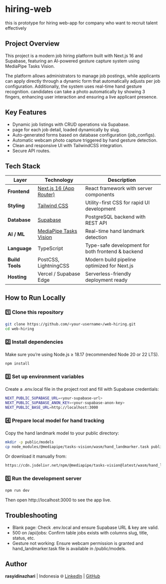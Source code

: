 # hiring-web
this is prototype for hiring web-app for company who want to recruit talent effectively

## Project Overview
This project is a modern job hiring platform built with Next.js 16 and Supabase, featuring an AI-powered gesture capture system using MediaPipe Tasks Vision.

The platform allows administrators to manage job postings, while applicants can apply directly through a dynamic form that automatically adjusts per job configuration.
Additionally, the system uses real-time hand gesture recognition. candidates can take a photo automatically by showing 3 fingers, enhancing user interaction and ensuring a live applicant presence.

## Key Features
- Dynamic job listings with CRUD operations via Supabase.
- page for each job detail, loaded dynamically by slug.
- Auto-generated forms based on database configuration (job_configs).
- Automatic webcam photo capture triggered by hand gesture detection.
- Clean and responsive UI with TailwindCSS integration.
- Secure API routes.

## Tech Stack
| Layer                  | Technology                                                        | Description                                       |
| ---------------------- | ----------------------------------------------------------------- | ------------------------------------------------- |
| **Frontend**           | [Next.js 16 (App Router)](https://nextjs.org/)                    | React framework with server components            |
| **Styling**            | [Tailwind CSS](https://tailwindcss.com/)                          | Utility-first CSS for rapid UI development        |
| **Database**           | [Supabase](https://supabase.com/)                                 | PostgreSQL backend with REST API                  |
| **AI / ML**            | [MediaPipe Tasks Vision](https://developers.google.com/mediapipe) | Real-time hand landmark detection                 |
| **Language**           | TypeScript                                                        | Type-safe development for both frontend & backend |
| **Build Tools**        | PostCSS, LightningCSS                                             | Modern build pipeline optimized for Next.js       |
| **Hosting** | Vercel / Supabase Edge                                            | Serverless-friendly deployment ready              |

## How to Run Locally

### 1️⃣ Clone this repository
```bash
git clone https://github.com/<your-username>/web-hiring.git
cd web-hiring
```

### 2️⃣ Install dependencies
Make sure you’re using Node.js ≥ 18.17 (recommended Node 20 or 22 LTS).
```bash
npm install
```

### 3️⃣ Set up environment variables
Create a .env.local file in the project root and fill with Supabase credentials:
```bash
NEXT_PUBLIC_SUPABASE_URL=<your-supabase-url>
NEXT_PUBLIC_SUPABASE_ANON_KEY=<your-supabase-anon-key>
NEXT_PUBLIC_BASE_URL=http://localhost:3000
```

### 4️⃣ Prepare local model for hand tracking
Copy the hand landmark model to your public directory:
```bash
mkdir -p public/models
cp node_modules/@mediapipe/tasks-vision/wasm/hand_landmarker.task public/models/
```
Or download it manually from:
```bash
https://cdn.jsdelivr.net/npm/@mediapipe/tasks-vision@latest/wasm/hand_landmarker.task
```

### 5️⃣ Run the development server
```bash
npm run dev
```
Then open http://localhost:3000 to see the app live.

## Troubleshooting
- Blank page: Check .env.local and ensure Supabase URL & key are valid.
- 500 on /api/jobs: Confirm table jobs exists with columns slug, title, status, etc.
- Gesture not working: Ensure webcam permission is granted and hand_landmarker.task file is available in /public/models.

## Author
**rasyidinazhari** | Indonesia
🌐 [LinkedIn](https://www.linkedin.com/in/rasyidinazhari/) | [GitHub](https://github.com/rasyidinazhari)
